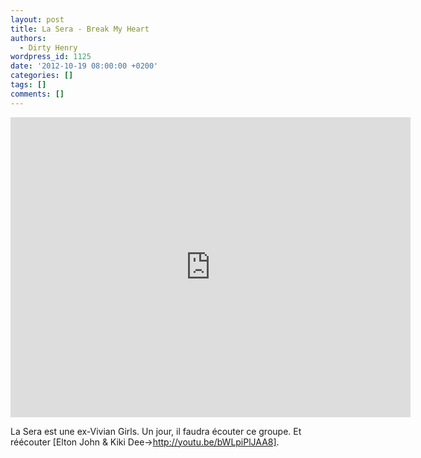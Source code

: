 ```yaml
---
layout: post
title: La Sera - Break My Heart
authors:
  - Dirty Henry
wordpress_id: 1125
date: '2012-10-19 08:00:00 +0200'
categories: []
tags: []
comments: []
---
```

<iframe src="http://player.vimeo.com/video/51587627?title=0&byline=0&portrait=0&color=d54667" width="640" height="480" frameborder="0" webkitAllowFullScreen mozallowfullscreen allowFullScreen></iframe>

La Sera est une ex-Vivian Girls. Un jour, il faudra écouter ce groupe. Et réécouter [Elton John & Kiki Dee->http://youtu.be/bWLpiPlJAA8].
